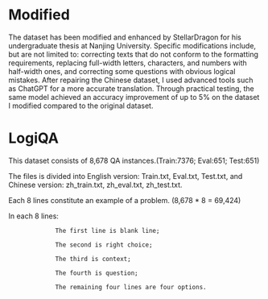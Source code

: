 # Modified
The dataset has been modified and enhanced by StellarDragon for his undergraduate thesis at Nanjing University. Specific modifications include, but are not limited to: correcting texts that do not conform to the formatting requirements, replacing full-width letters, characters, and numbers with half-width ones, and correcting some questions with obvious logical mistakes. After repairing the Chinese dataset, I used advanced tools such as ChatGPT for a more accurate translation. Through practical testing, the same model achieved an accuracy improvement of up to 5% on the dataset I modified compared to the original dataset.

# LogiQA
This dataset consists of 8,678 QA instances.(Train:7376; Eval:651; Test:651)

The files is divided into English version: Train.txt, Eval.txt, Test.txt, and Chinese version: zh_train.txt, zh_eval.txt, zh_test.txt. 

Each 8 lines constitute an example of a problem.  (8,678 * 8 = 69,424)

In each 8 lines: 

                 The first line is blank line;

                 The second is right choice;

                 The third is context;
 
                 The fourth is question;
    
                 The remaining four lines are four options.

